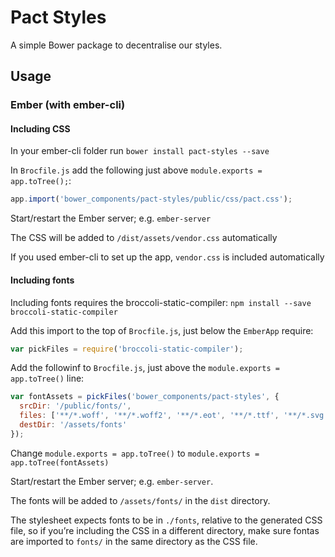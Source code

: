 # Pact Styles
A simple Bower package to decentralise our styles.

## Usage
### Ember (with ember-cli)

#### Including CSS

In your ember-cli folder run `bower install pact-styles --save`

In `Brocfile.js` add the following just above `module.exports = app.toTree();`:
```javascript
app.import('bower_components/pact-styles/public/css/pact.css');
```

Start/restart the Ember server; e.g. `ember-server`

The CSS will be added to `/dist/assets/vendor.css` automatically

If you used ember-cli to set up the app, `vendor.css` is included automatically

#### Including fonts
Including fonts requires the broccoli-static-compiler:
`npm install --save broccoli-static-compiler`

Add this import to the top of `Brocfile.js`, just below the `EmberApp` require:
```javascript
var pickFiles = require('broccoli-static-compiler');
```

Add the followinf to `Brocfile.js`, just above the `module.exports = app.toTree()` line:
```javascript
var fontAssets = pickFiles('bower_components/pact-styles', {
  srcDir: '/public/fonts/',
  files: ['**/*.woff', '**/*.woff2', '**/*.eot', '**/*.ttf', '**/*.svg'],
  destDir: '/assets/fonts'
});
```

Change `module.exports = app.toTree()` to `module.exports = app.toTree(fontAssets)`

Start/restart the Ember server; e.g. `ember-server`.

The fonts will be added to `/assets/fonts/` in the `dist` directory. 

The stylesheet expects fonts to be in `./fonts`, relative to the generated CSS file, so if you’re including the CSS in a different directory, make sure fontas are imported to `fonts/` in the same directory as the CSS file.